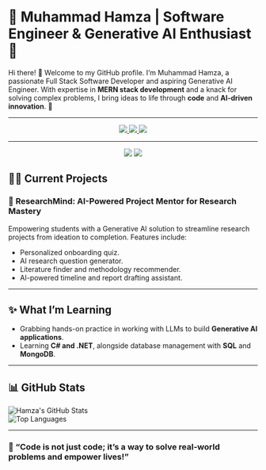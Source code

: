 # 🌟 Muhammad Hamza | Software Engineer & Generative AI Enthusiast 🌟

Hi there! 👋 Welcome to my GitHub profile. I’m Muhammad Hamza, a passionate Full Stack Software Developer and aspiring Generative AI Engineer. With expertise in **MERN stack development** and a knack for solving complex problems, I bring ideas to life through **code** and **AI-driven innovation**. 🚀

---

<div align="center"> 
  <a href="mailto:hamzaadil56@gmail.com">
    <img src="https://img.shields.io/badge/Gmail-333333?style=for-the-badge&logo=gmail&logoColor=red" />
  </a>
  <a href="https://linkedin.com/in/muhammad-hamza-adil" target="_blank">
    <img src="https://img.shields.io/badge/LinkedIn-0077B5?style=for-the-badge&logo=linkedin&logoColor=white" target="_blank" />
  </a>
  <a href="https://portfolio-hamzaadil56.vercel.app" target="_blank">
     <img src="https://img.shields.io/badge/Portfolio-FF5722?style=for-the-badge&logo=todoist&logoColor=white" target="_blank" /> <!-- sqlite, safari, google-chrome are other good icon options -->
  </a>
</div>

---

<div align="center">
    <img src="https://skillicons.dev/icons?i=react,bootstrap,mui,html,css,github,figma,tailwind,git,c#,net,vercel" />
    <img src="https://skillicons.dev/icons?i=nodejs,python,javascript,typescript,express,firebase,mongodb,nextjs,postgresql,fastapi,docker,linux,aws" /><br>
</div>

## 🧑‍💻 Current Projects

### 🔬 **ResearchMind: AI-Powered Project Mentor for Research Mastery**  
Empowering students with a Generative AI solution to streamline research projects from ideation to completion. Features include:  
- Personalized onboarding quiz.  
- AI research question generator.  
- Literature finder and methodology recommender.  
- AI-powered timeline and report drafting assistant.

---

## ✨ What I’m Learning
- Grabbing hands-on practice in working with LLMs to build **Generative AI applications**.
- Learning **C# and .NET**, alongside database management with **SQL** and **MongoDB**.

---

## 📊 GitHub Stats

![Hamza's GitHub Stats](https://github-readme-stats.vercel.app/api?username=hamzaadil56&show_icons=true&theme=radical)  
![Top Languages](https://github-readme-stats.vercel.app/api/top-langs/?username=hamzaadil56&layout=compact&theme=radical)

---

### 🚀 “Code is not just code; it’s a way to solve real-world problems and empower lives!”  
